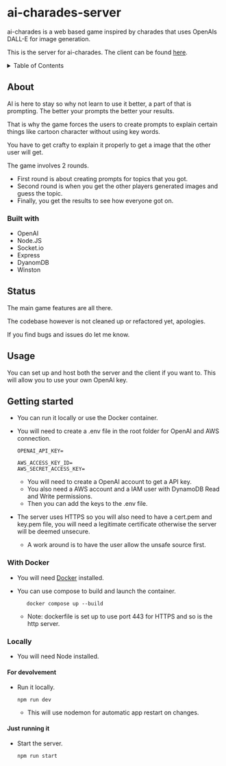 # ai-charades-server

ai-charades is a web based game inspired by charades that uses OpenAIs DALL-E for image generation.

This is the server for ai-charades. The client can be found [here](https://github.com/Seryjnyy/ai-charades-client).

<!-- TABLE OF CONTENTS -->
<details>
  <summary>Table of Contents</summary>
  <ol>
    <li>
      <a href="#about">About</a>
      <ul>
        <li><a href="#built-with">Built With</a></li>
      </ul>
    </li>
    <li><a href="#usage">Usage</a></li>
    <li><a href="#usage">Status</a></li>
    <li>
      <a href="#getting-started">Getting Started</a>
      <ul>
        <li><a href="#prerequisites">With Docker</a></li>
        <li><a href="#installation">Locally</a>
        <ul>
         <li><a href="#with-docker">For devolvement</a></li>
         <li><a href="#locally">Just running it</a></li>
        </ul>
        </li>
      </ul>
    </li>
  </ol>
</details>

## About

AI is here to stay so why not learn to use it better, a part of that is prompting. The better your prompts the better your results.

That is why the game forces the users to create prompts to explain certain things like cartoon character without using key words.

You have to get crafty to explain it properly to get a image that the other user will get.

The game involves 2 rounds.

- First round is about creating prompts for topics that you got.
- Second round is when you get the other players generated images and guess the topic.
- Finally, you get the results to see how everyone got on.

### Built with

- OpenAI
- Node.JS
- Socket.io
- Express
- DyanomDB
- Winston

## Status

The main game features are all there.

The codebase however is not cleaned up or refactored yet, apologies.

If you find bugs and issues do let me know.

## Usage

You can set up and host both the server and the client if you want to. This will allow you to use your own OpenAI key.

## Getting started

- You can run it locally or use the Docker container.

- You will need to create a .env file in the root folder for OpenAI and AWS connection.

  ```
  OPENAI_API_KEY=

  AWS_ACCESS_KEY_ID=
  AWS_SECRET_ACCESS_KEY=
  ```

  - You will need to create a OpenAI account to get a API key.
  - You also need a AWS account and a IAM user with DynamoDB Read and Write permissions.
  - Then you can add the keys to the .env file.

- The server uses HTTPS so you will also need to have a cert.pem and key.pem file, you will need a legitimate certificate otherwise the server will be deemed unsecure.
  - A work around is to have the user allow the unsafe source first.

### With Docker

- You will need [Docker](https://docs.docker.com/get-docker/) installed.

- You can use compose to build and launch the container.
  ```
     docker compose up --build
  ```
  - Note: dockerfile is set up to use port 443 for HTTPS and so is the http server.

### Locally

- You will need Node installed.

#### For devolvement

- Run it locally.
  ```
  npm run dev
  ```
  - This will use nodemon for automatic app restart on changes.

#### Just running it

- Start the server.
  ```
  npm run start
  ```
